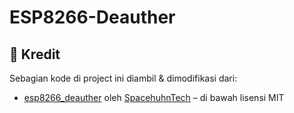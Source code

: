 # ESP8266-Deauther

## 🙏 Kredit
Sebagian kode di project ini diambil & dimodifikasi dari:
- [esp8266_deauther](https://github.com/SpacehuhnTech/esp8266_deauther/) oleh [SpacehuhnTech](https://github.com/SpacehuhnTech) – di bawah lisensi MIT
